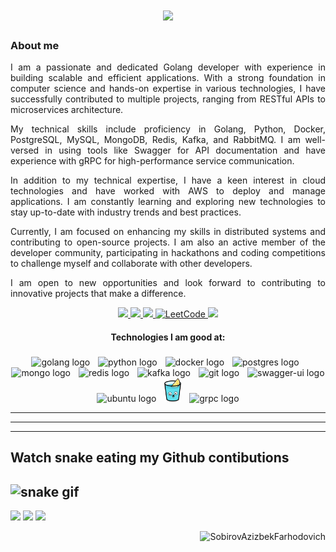 <h1 align="center">
  <a href="https://git.io/typing-svg">
    <img src="https://readme-typing-svg.herokuapp.com/?lines=I+am+Azizbek+Sobirov&amp;center=true&amp;size=30">
  </a>
</h1>

### About me

<p align="justify">
  I am a passionate and dedicated Golang developer with experience in building scalable and efficient applications. With a strong foundation in computer science and hands-on expertise in various technologies, I have successfully contributed to multiple projects, ranging from RESTful APIs to microservices architecture.
</p>
<p align="justify">
  My technical skills include proficiency in Golang, Python, Docker, PostgreSQL, MySQL, MongoDB, Redis, Kafka, and RabbitMQ. I am well-versed in using tools like Swagger for API documentation and have experience with gRPC for high-performance service communication.
</p>
<p align="justify">
  In addition to my technical expertise, I have a keen interest in cloud technologies and have worked with AWS to deploy and manage applications. I am constantly learning and exploring new technologies to stay up-to-date with industry trends and best practices.
</p>
<p align="justify">
  Currently, I am focused on enhancing my skills in distributed systems and contributing to open-source projects. I am also an active member of the developer community, participating in hackathons and coding competitions to challenge myself and collaborate with other developers.
</p>
<p align="justify">
  I am open to new opportunities and look forward to contributing to innovative projects that make a difference.
</p>



  <p align="center">
    <a href="https://www.linkedin.com/in/azizbek-sobirov-23412429b/" target="_blank" alt="Linkedin"> <img src="https://img.shields.io/badge/-Linkedin-0e76a8?style=for-the-badge&logo=Linkedin&logoColor=white&link=https://www.linkedin.com/in/javohir-xasanov" /> </a>
    <a href="https://gitlab.com/sobirovazizbek717" alt="Gitlab"> <img src="https://img.shields.io/badge/-Gitlab-fe7f09?style=for-the-badge&logo=gitlab&logoColor=white&link=https://gitlab.com/SobirovAzizbekFarhodovich/"/> </a>
      <a href="mailto:sobirovazizbek717@gmail.com"> <img src="https://img.shields.io/badge/-Gmail-%23EA4335?style=for-the-badge&logo=gmail&logoColor=white" target="_blank"> </a>
        <a href="https://leetcode.com/u/__sab1rov_/">
        <img src="https://img.shields.io/badge/LeetCode-FFA116?style=for-the-badge&logo=leetCode&logoColor=black" alt="LeetCode">
    </a>
    <a href="https://t.me/sobirov_azizbek7"> <img src="https://img.shields.io/badge/Telegram-26A5E4.svg?style=for-the-badge&logo=Telegram&logoColor=white"> </a>

    
  </p>
  

</p>

<h4 align="center">Technologies I am good at:</h4>


###

<div align="center">
  <img src="https://skillicons.dev/icons?i=golang" height="38" alt="golang logo"  />
  <img width="5" />
  <img src="https://skillicons.dev/icons?i=docker" height="38" alt="python logo"  />
  <img width="5" />
  <img src="https://skillicons.dev/icons?i=py" height="38" alt="docker logo"  />
  <img width="5" />
  <img src="https://skillicons.dev/icons?i=postgres" height="38" alt="postgres logo"  />
  <img width="5" />
  <img src="https://skillicons.dev/icons?i=mongo" height="38" alt="mongo logo"  />
  <img width="5" />
  <img src="https://skillicons.dev/icons?i=redis" height="38" alt="redis logo"  />
  <img width="5" />
  <img src="https://skillicons.dev/icons?i=kafka" height="38" alt="kafka logo"  />
  <img width="5" />
  <img src="https://cdn.jsdelivr.net/gh/devicons/devicon/icons/git/git-original.svg" height="38" alt="git logo"  />
  <img width="5" />
  <img src="https://static1.smartbear.co/swagger/media/assets/swagger_fav.png" height="38" alt="swagger-ui logo" />
  <img width="5" />
  <img src="https://cdn.jsdelivr.net/npm/simple-icons@v5/icons/ubuntu.svg" height="38" alt="ubuntu logo" />
  <img width="5" />
  <img src="https://raw.githubusercontent.com/gin-gonic/logo/master/color.png" height="38" alt="gin logo" />
  <img width="5" />
  <img src="https://grpc.io/img/logos/grpc-icon-color.png" height="38" alt="grpc logo" />
  <img width="5" />


</div>
<hr>

<hr>

---
## Watch snake eating my Github contibutions
![snake gif](https://github.com/SobirovAzizbekFarhodovich/blob/output/github-contribution-grid-snake-dark.svg)
---


![](http://github-profile-summary-cards.vercel.app/api/cards/profile-details?username=SobirovAzizbekFarhodovich&theme=cobalt2)
![](http://github-profile-summary-cards.vercel.app/api/cards/repos-per-language?username=SobirovAzizbekFarhodovich&theme=cobalt2) ![](http://github-profile-summary-cards.vercel.app/api/cards/most-commit-language?username=SobirovAzizbekFarhodovich&theme=cobalt2)


<div>
  <img align="right" src="https://komarev.com/ghpvc/?username=SobirovAzizbekFarhodovich&style=for-the-badge" alt="SobirovAzizbekFarhodovich" />
</div>
